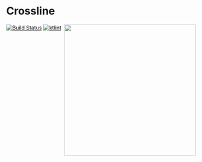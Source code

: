 # Crossline


<img align="right" src="https://i.imgur.com/U3pFYYN.png" width="350" height="350"/>

[![Build Status](https://travis-ci.com/subsinthe/crossline.svg?branch=master)](https://travis-ci.org/subsinthe/crossline)
[![ktlint](https://img.shields.io/badge/code%20style-%E2%9D%A4-FF4081.svg)](https://ktlint.github.io/)
